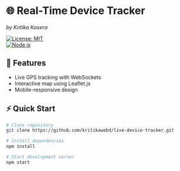 # 🌐 Real-Time Device Tracker  
*by Kritika Kasera*  

[![License: MIT](https://img.shields.io/badge/License-MIT-yellow.svg)](LICENSE)  
[![Node.js](https://img.shields.io/badge/Node.js-18%2B-green)](https://nodejs.org/)  

## 🚀 Features  
- Live GPS tracking with WebSockets  
- Interactive map using Leaflet.js  
- Mobile-responsive design  

## ⚡ Quick Start  
```bash
# Clone repository
git clone https://github.com/kritikawebd/live-device-tracker.git

# Install dependencies
npm install

# Start development server
npm start
